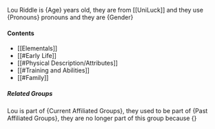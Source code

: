 Lou Riddle is {Age} years old, they are from [[UniLuck]] and they use {Pronouns} pronouns and they are {Gender}
#### Contents
- [[Elementals]]
- [[#Early Life]]
- [[#Physical Description/Attributes]]
- [[#Training and Abilities]]
- [[#Family]]

##### Related Groups
Lou is part of {Current Affiliated Groups}, they used to be part of {Past Affiliated Groups}, they are no longer part of this group because {}